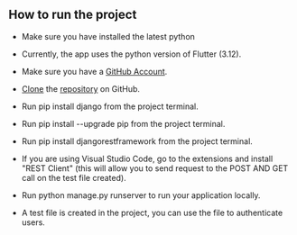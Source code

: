 ## How to run the project

- Make sure you have installed the latest python
  
- Currently, the app uses the python version of Flutter (3.12).
- Make sure you have a [GitHub Account](https://github.com/signup/free).
- [Clone](https://docs.github.com/en/repositories/creating-and-managing-repositories/cloning-a-repository) the [repository](https://github.com/TooniMike/Expense-Tracker/) on GitHub.
- Run pip install django from the project terminal.
- Run pip install --upgrade pip from the project terminal.
- Run pip install djangorestframework from the project terminal.
- If you are using Visual Studio Code, go to the extensions and install "REST Client" (this will allow you to send request to the POST AND GET call on the test file created).
- Run python manage.py runserver to run your application locally.
- A test file is created in the project, you can use the file to authenticate users.

